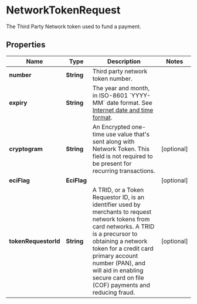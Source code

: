 

# NetworkTokenRequest

The Third Party Network token used to fund a payment.

## Properties

| Name | Type | Description | Notes |
|------------ | ------------- | ------------- | -------------|
|**number** | **String** | Third party network token number. |  |
|**expiry** | **String** | The year and month, in ISO-8601 &#x60;YYYY-MM&#x60; date format. See [Internet date and time format](https://tools.ietf.org/html/rfc3339#section-5.6). |  |
|**cryptogram** | **String** | An Encrypted one-time use value that&#39;s sent along with Network Token. This field is not required to be present for recurring transactions. |  [optional] |
|**eciFlag** | **EciFlag** |  |  [optional] |
|**tokenRequestorId** | **String** | A TRID, or a Token Requestor ID, is an identifier used by merchants to request network tokens from card networks. A TRID is a precursor to obtaining a network token for a credit card primary account number (PAN), and will aid in enabling secure card on file (COF) payments and reducing fraud. |  [optional] |



